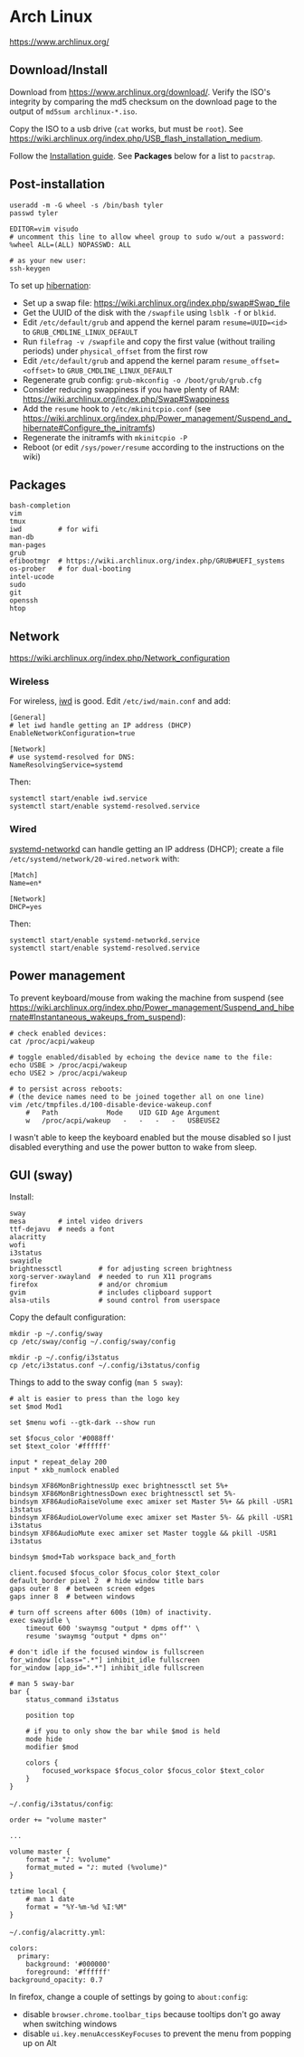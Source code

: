# Arch Linux
<https://www.archlinux.org/>

## Download/Install
Download from <https://www.archlinux.org/download/>.
Verify the ISO's integrity by comparing the md5 checksum on the download page
to the output of `md5sum archlinux-*.iso`.

Copy the ISO to a usb drive (`cat` works, but must be `root`).
See <https://wiki.archlinux.org/index.php/USB_flash_installation_medium>.

Follow the [Installation guide](https://wiki.archlinux.org/index.php/Installation_guide).
See **Packages** below for a list to `pacstrap`.

## Post-installation
	useradd -m -G wheel -s /bin/bash tyler
	passwd tyler

	EDITOR=vim visudo
	# uncomment this line to allow wheel group to sudo w/out a password:
	%wheel ALL=(ALL) NOPASSWD: ALL

	# as your new user:
	ssh-keygen

To set up [hibernation](https://wiki.archlinux.org/index.php/Power_management/Suspend_and_hibernate#Hibernation):

- Set up a swap file: <https://wiki.archlinux.org/index.php/swap#Swap_file>
- Get the UUID of the disk with the `/swapfile` using `lsblk -f` or `blkid`.
- Edit `/etc/default/grub` and append the kernel param `resume=UUID=<id>` to `GRUB_CMDLINE_LINUX_DEFAULT`
- Run `filefrag -v /swapfile` and copy the first value (without trailing periods) under `physical_offset` from the first row
- Edit `/etc/default/grub` and append the kernel param `resume_offset=<offset>` to `GRUB_CMDLINE_LINUX_DEFAULT`
- Regenerate grub config: `grub-mkconfig -o /boot/grub/grub.cfg`
- Consider reducing swappiness if you have plenty of RAM: <https://wiki.archlinux.org/index.php/Swap#Swappiness>
- Add the `resume` hook to `/etc/mkinitcpio.conf` (see <https://wiki.archlinux.org/index.php/Power_management/Suspend_and_hibernate#Configure_the_initramfs>)
- Regenerate the initramfs with `mkinitcpio -P`
- Reboot (or edit `/sys/power/resume` according to the instructions on the wiki)

## Packages
	bash-completion
	vim
	tmux
	iwd         # for wifi
	man-db
	man-pages
	grub
	efibootmgr  # https://wiki.archlinux.org/index.php/GRUB#UEFI_systems
	os-prober   # for dual-booting
	intel-ucode
	sudo
	git
	openssh
	htop

## Network
<https://wiki.archlinux.org/index.php/Network_configuration>

### Wireless
For wireless, [iwd](https://wiki.archlinux.org/index.php/Iwd) is good.
Edit `/etc/iwd/main.conf` and add:

	[General]
	# let iwd handle getting an IP address (DHCP)
	EnableNetworkConfiguration=true

	[Network]
	# use systemd-resolved for DNS:
	NameResolvingService=systemd

Then:

	systemctl start/enable iwd.service
	systemctl start/enable systemd-resolved.service

### Wired
[systemd-networkd](https://wiki.archlinux.org/index.php/Systemd-networkd)
can handle getting an IP address (DHCP);
create a file `/etc/systemd/network/20-wired.network` with:

	[Match]
	Name=en*

	[Network]
	DHCP=yes

Then:

	systemctl start/enable systemd-networkd.service
	systemctl start/enable systemd-resolved.service

## Power management
To prevent keyboard/mouse from waking the machine from suspend
(see <https://wiki.archlinux.org/index.php/Power_management/Suspend_and_hibernate#Instantaneous_wakeups_from_suspend>):

	# check enabled devices:
	cat /proc/acpi/wakeup

	# toggle enabled/disabled by echoing the device name to the file:
	echo USBE > /proc/acpi/wakeup
	echo USE2 > /proc/acpi/wakeup

	# to persist across reboots:
	# (the device names need to be joined together all on one line)
	vim /etc/tmpfiles.d/100-disable-device-wakeup.conf
		#	Path			Mode	UID	GID	Age	Argument
		w	/proc/acpi/wakeup	-	-	-	-	USBEUSE2

I wasn't able to keep the keyboard enabled but the mouse disabled
so I just disabled everything and use the power button to wake from sleep.

## GUI (sway)
Install:

	sway
	mesa        # intel video drivers
	ttf-dejavu  # needs a font
	alacritty
	wofi
	i3status
	swayidle
	brightnessctl         # for adjusting screen brightness
	xorg-server-xwayland  # needed to run X11 programs
	firefox               # and/or chromium
	gvim                  # includes clipboard support
	alsa-utils            # sound control from userspace

Copy the default configuration:

	mkdir -p ~/.config/sway
	cp /etc/sway/config ~/.config/sway/config

	mkdir -p ~/.config/i3status
	cp /etc/i3status.conf ~/.config/i3status/config

Things to add to the sway config (`man 5 sway`):

	# alt is easier to press than the logo key
	set $mod Mod1

	set $menu wofi --gtk-dark --show run

	set $focus_color '#0088ff'
	set $text_color '#ffffff'

	input * repeat_delay 200
	input * xkb_numlock enabled

	bindsym XF86MonBrightnessUp exec brightnessctl set 5%+
	bindsym XF86MonBrightnessDown exec brightnessctl set 5%-
	bindsym XF86AudioRaiseVolume exec amixer set Master 5%+ && pkill -USR1 i3status
	bindsym XF86AudioLowerVolume exec amixer set Master 5%- && pkill -USR1 i3status
	bindsym XF86AudioMute exec amixer set Master toggle && pkill -USR1 i3status

	bindsym $mod+Tab workspace back_and_forth

	client.focused $focus_color $focus_color $text_color
	default_border pixel 2  # hide window title bars
	gaps outer 8  # between screen edges
	gaps inner 8  # between windows

	# turn off screens after 600s (10m) of inactivity.
	exec swayidle \
		timeout 600 'swaymsg "output * dpms off"' \
		resume 'swaymsg "output * dpms on"'

	# don't idle if the focused window is fullscreen
	for_window [class=".*"] inhibit_idle fullscreen
	for_window [app_id=".*"] inhibit_idle fullscreen

	# man 5 sway-bar
	bar {
		status_command i3status

		position top

		# if you to only show the bar while $mod is held
		mode hide
		modifier $mod

		colors {
			focused_workspace $focus_color $focus_color $text_color
		}
	}

`~/.config/i3status/config`:

	order += "volume master"

	...

	volume master {
		format = "♪: %volume"
		format_muted = "♪: muted (%volume)"
	}

	tztime local {
		# man 1 date
		format = "%Y-%m-%d %I:%M"
	}

`~/.config/alacritty.yml`:

	colors:
	  primary:
	    background: '#000000'
	    foreground: '#ffffff'
	background_opacity: 0.7

In firefox, change a couple of settings by going to `about:config`:

- disable `browser.chrome.toolbar_tips` because tooltips don't go away when switching windows
- disable `ui.key.menuAccessKeyFocuses` to prevent the menu from popping up on Alt
